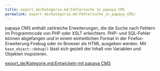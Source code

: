 ```yaml
---
title: export_de/Kategorie.md:Fehlersuche in papaya CMS
permalink: export_de/Kategorie.md:Fehlersuche_in_papaya_CMS/
---
```


papaya CMS enthält zahlreiche Erweiterungen, die die Suche nach Fehlern im Programmcode von PHP oder XSLT erleichtern. PHP- und SQL-Fehler können abgefangen und in einem einheitlichen Format in der Firefox-Erweiterung Firebug oder im Browser als HTML ausgeben werden. Mit `base_object::debug()` lässt sich gezielt der Inhalt von Variablen und Objekten inspizieren.

[export_de/Kategorie.md:Entwickeln mit papaya CMS](export_de/Kategorie.md:Entwickeln_mit_papaya_CMS )